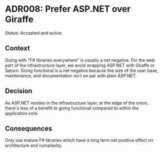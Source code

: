# ADR008: Prefer ASP.NET over Giraffe

Status: Accepted and active.

## Context

Going with "F# libraries everywhere" is usually a net negative. For the web part
of the infrastructure layer, we avoid wrapping ASP.NET with Giraffe or Saturn.
Going functional is a net negative because the size of the user base,
maintenance, and documentation isn't on par with plain ASP.NET.

## Decision

As ASP.NET resides in the infrastructure layer, at the edge of the onion,
there's less of a benefit to going functional compared to within the application
core.

## Consequences

Only use mature F# libraries which have a long term net positive effect on
architecture and complexity.

